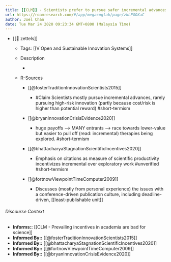 ```yaml
---
title: [[CLM]] - Scientists prefer to pursue safer incremental advances rather than risky breakthroughs
url: https://roamresearch.com/#/app/megacoglab/page/zkLPGOXaC
author: Joel Chan
date: Tue Mar 24 2020 09:23:34 GMT+0800 (Malaysia Time)
---
```


- [[🌲 zettels]]

    - Tags: [[V Open and Sustainable Innovation Systems]]

    - Description

        - 

    - R-Sources

        - [[@fosterTraditionInnovationScientists2015]]

            - #Claim Scientists mostly pursue incremental advances, rarely pursuing high-risk innovation (partly because cost/risk is higher than potential reward) #short-termism

        - [[@bryanInnovationCrisisEvidence2020]]

            - huge payoffs --> MANY entrants --> race towards lower-value but easier to pull off (read: incremental) therapies being explored. #short-termism

        - [[@bhattacharyaStagnationScientificIncentives2020]]

            - Emphasis on citations as measure of scientific productivity incentivizes incremental over exploratory work #unverified #short-termism

        - [[@fortnowViewpointTimeComputer2009]]

            - Discusses (mostly from personal experience) the issues with a conference-driven publication culture, including deadline-driven, [[least-publishable unit]]

###### Discourse Context

- **Informs::** [[CLM - Prevailing incentives in academia are bad for science]]
- **Informed By::** [[@fosterTraditionInnovationScientists2015]]
- **Informed By::** [[@bhattacharyaStagnationScientificIncentives2020]]
- **Informed By::** [[@fortnowViewpointTimeComputer2009]]
- **Informed By::** [[@bryanInnovationCrisisEvidence2020]]
